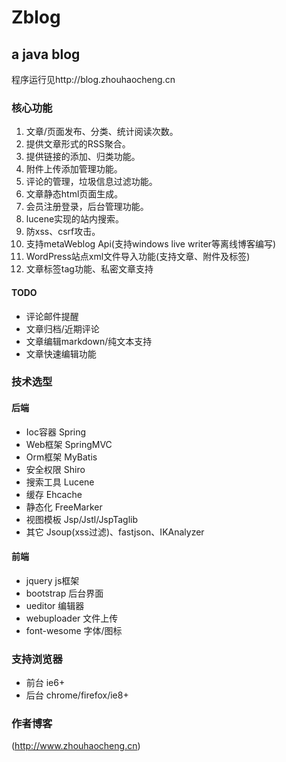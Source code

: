 Zblog
=======

a java blog
---------------
程序运行见http://blog.zhouhaocheng.cn

### 核心功能
1.	文章/页面发布、分类、统计阅读次数。
2.	提供文章形式的RSS聚合。
3.	提供链接的添加、归类功能。
4.	附件上传添加管理功能。
5.	评论的管理，垃圾信息过滤功能。
6.	文章静态html页面生成。
7.	会员注册登录，后台管理功能。
8.	lucene实现的站内搜索。
9.	防xss、csrf攻击。
10.	支持metaWeblog Api(支持windows live writer等离线博客编写)
11.	WordPress站点xml文件导入功能(支持文章、附件及标签)
12.	文章标签tag功能、私密文章支持

#### TODO
*	评论邮件提醒
*	文章归档/近期评论
*	文章编辑markdown/纯文本支持
*	文章快速编辑功能

### 技术选型

#### 后端
* Ioc容器 Spring
* Web框架 SpringMVC
* Orm框架 MyBatis
* 安全权限 Shiro
* 搜索工具 Lucene
* 缓存 Ehcache
* 静态化 FreeMarker
* 视图模板 Jsp/Jstl/JspTaglib
* 其它 Jsoup(xss过滤)、fastjson、IKAnalyzer

#### 前端
* jquery js框架
* bootstrap 后台界面
* ueditor 编辑器
* webuploader 文件上传
* font-wesome 字体/图标

### 支持浏览器
* 前台 ie6+
* 后台 chrome/firefox/ie8+
  
### 作者博客
  (http://www.zhouhaocheng.cn)
